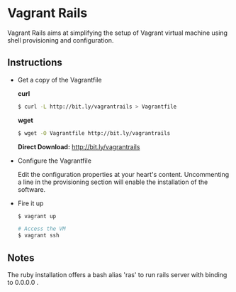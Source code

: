 # Vagrant Rails

Vagrant Rails aims at simplifying the setup of Vagrant virtual machine using shell provisioning and configuration.

## Instructions

* Get a copy of the Vagrantfile

  **curl**
  ```bash
  $ curl -L http://bit.ly/vagrantrails > Vagrantfile
  ```
  **wget**
  ```bash
  $ wget -O Vagrantfile http://bit.ly/vagrantrails
  ```
  **Direct Download:** http://bit.ly/vagrantrails

* Configure the Vagrantfile

  Edit the configuration properties at your heart's content.
  Uncommenting a line in the provisioning section will enable the installation of the software.

* Fire it up
  ```bash
  $ vagrant up

  # Access the VM
  $ vagrant ssh
  ```
## Notes

The ruby installation offers a bash alias 'ras' to run rails server with binding to 0.0.0.0 .
